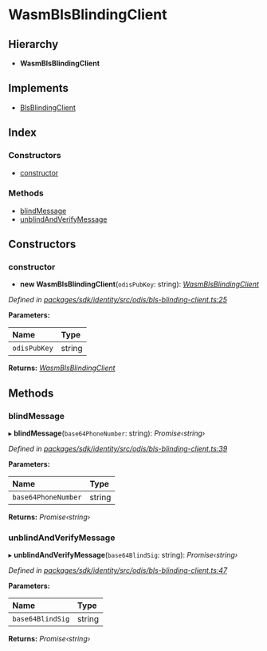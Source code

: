 # WasmBlsBlindingClient

## Hierarchy

* **WasmBlsBlindingClient**

## Implements

* [BlsBlindingClient](../interfaces/_odis_bls_blinding_client_.blsblindingclient.md)

## Index

### Constructors

* [constructor](_odis_bls_blinding_client_.wasmblsblindingclient.md#constructor)

### Methods

* [blindMessage](_odis_bls_blinding_client_.wasmblsblindingclient.md#blindmessage)
* [unblindAndVerifyMessage](_odis_bls_blinding_client_.wasmblsblindingclient.md#unblindandverifymessage)

## Constructors

### constructor

+ **new WasmBlsBlindingClient**\(`odisPubKey`: string\): [_WasmBlsBlindingClient_](_odis_bls_blinding_client_.wasmblsblindingclient.md)

_Defined in_ [_packages/sdk/identity/src/odis/bls-blinding-client.ts:25_](https://github.com/celo-org/celo-monorepo/blob/master/packages/sdk/identity/src/odis/bls-blinding-client.ts#L25)

**Parameters:**

| Name | Type |
| :--- | :--- |
| `odisPubKey` | string |

**Returns:** [_WasmBlsBlindingClient_](_odis_bls_blinding_client_.wasmblsblindingclient.md)

## Methods

### blindMessage

▸ **blindMessage**\(`base64PhoneNumber`: string\): _Promise‹string›_

_Defined in_ [_packages/sdk/identity/src/odis/bls-blinding-client.ts:39_](https://github.com/celo-org/celo-monorepo/blob/master/packages/sdk/identity/src/odis/bls-blinding-client.ts#L39)

**Parameters:**

| Name | Type |
| :--- | :--- |
| `base64PhoneNumber` | string |

**Returns:** _Promise‹string›_

### unblindAndVerifyMessage

▸ **unblindAndVerifyMessage**\(`base64BlindSig`: string\): _Promise‹string›_

_Defined in_ [_packages/sdk/identity/src/odis/bls-blinding-client.ts:47_](https://github.com/celo-org/celo-monorepo/blob/master/packages/sdk/identity/src/odis/bls-blinding-client.ts#L47)

**Parameters:**

| Name | Type |
| :--- | :--- |
| `base64BlindSig` | string |

**Returns:** _Promise‹string›_

